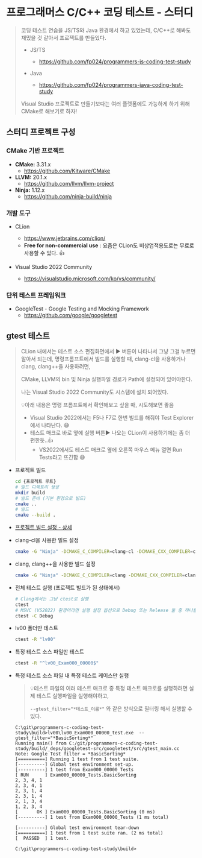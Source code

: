 # 프로그래머스 C/C++ 코딩 테스트 - 스터디

> 코딩 테스트 연습을 JS/TS와 Java 환경에서 하고 있었는데, C/C++로 해봐도 재밌을 것 같아서 프로젝트를 만들었다.
>
> * JS/TS
>   * https://github.com/fp024/programmers-js-coding-test-study
>
> * Java
>   * https://github.com/fp024/programmers-java-coding-test-study
>
>
> Visual Studio 프로젝트로 만들기보다는 여러 플렛폼에도 가능하게 하기 위해 CMake로 해보기로 하자!
>



## 스터디 프로젝트  구성

### CMake 기반 프로젝트

* **CMake:** 3.31.x
  * https://github.com/Kitware/CMake
* **LLVM:** 20.1.x
  * https://github.com/llvm/llvm-project
* **Ninja:** 1.12.x
  * https://github.com/ninja-build/ninja



### 개발 도구

* CLion
  * https://www.jetbrains.com/clion/
  * **Free for non-commercial use** : 요즘은 CLion도 비상업적용도로는 무료로 사용할 수 있다. 👍

* Visual Studio 2022 Community
  * https://visualstudio.microsoft.com/ko/vs/community/



### 단위 테스트 프레임워크

* GoogleTest - Google Testing and Mocking Framework
  * https://github.com/google/googletest





## gtest 테스트

> CLion 내에서는 테스트 소스 편집화면에서  ▶️ 버튼이 나타나서 그냥 그걸 누르면 알아서 되는데,
> 명령프롬프트에서 빌드를 실행할 때, clang-cl을 사용하거나 clang, clang++을 사용하려면, 
>
> CMake, LLVM의 bin 및 Ninja 실행파일 경로가 Path에 설정되어 있어야한다.
>
> 나는 Visual Studio 2022 Community도 시스템에 설치 되어있다.
>
> 
>
> 💡아래 내용은 명령 프롬프트에서 확인해보고 싶을 때, 시도해보면 좋음
>
> * Visual Studio 2022에서는 F5나 F7로 한번 빌드를 해줘야 Test Explorer에서 나타난다. 😅
> * 테스트 매크로 바로 옆에 실행 버튼▶️ 나오는 CLion이 사용하기에는 좀 더 편한듯..👍
>   * VS2022에서도 테스트 매크로 옆에 오른쪽 마우스 메뉴 열면 Run Tests라고 뜨긴함 😅

* 프로젝트 빌드

  ```sh
  cd {프로젝트 루트}
  # 빌드 디렉토리 생성
  mkdir build
  # 빌드 준비 (기본 환경으로 빌드)
  cmake .. 
  # 빌드
  cmake --build .
  ```
  
* [프로젝트 빌드 설정 - 상세](docs/프로젝트-빌드-설정.md)
  
* clang-cl을 사용한 빌드 설정
  
  ```sh
  cmake -G "Ninja" -DCMAKE_C_COMPILER=clang-cl -DCMAKE_CXX_COMPILER=clang-cl ..
  ```
  
* clang, clang++을 사용한 빌드 설정

  ```sh
  cmake -G "Ninja" -DCMAKE_C_COMPILER=clang -DCMAKE_CXX_COMPILER=clang++ ..
  ```

  

* 전체 테스트 실행 (프로젝트 빌드가 된 상태에서)

  ```sh
  # Clang에서는 그냥 ctest로 실행
  ctest
  # MSVC (VS2022) 환경이라면 실행 설정 옵션으로 Debug 또는 Release 둘 중 하나를 선택해야했다.
  ctest -C Debug
  ```

* lv00 폴더만 테스트

  ```sh
  ctest -R "lv00"
  ```

* 특정 테스트 소스 파일만 테스트

  ```sh
  ctest -R "^lv00_Exam000_00000$"
  ```


* 특정 테스트 소스 파일 내 특정 테스트 케이스만 실행
  > 💡테스트 파일의 여러 테스트 매크로 중 특정 테스트 매크로를 실행하려면 실제 테스트 실행파일을 실행해야하고,
  >
  > `--gtest_filter="*테스트_이름*"` 와 같은 방식으로 필터링 해서 실행할 수 있다.
  
  ```
  C:\git\programmers-c-coding-test-study\build>lv00\lv00_Exam000_00000_test.exe  --gtest_filter="*BasicSorting*"
  Running main() from C:/git/programmers-c-coding-test-study/build/_deps/googletest-src/googletest/src/gtest_main.cc
  Note: Google Test filter = *BasicSorting*
  [==========] Running 1 test from 1 test suite.
  [----------] Global test environment set-up.
  [----------] 1 test from Exam000_00000_Tests
  [ RUN      ] Exam000_00000_Tests.BasicSorting
  2, 3, 4, 1
  2, 3, 4, 1
  2, 3, 1, 4
  2, 3, 1, 4
  2, 1, 3, 4
  1, 2, 3, 4
  [       OK ] Exam000_00000_Tests.BasicSorting (0 ms)
  [----------] 1 test from Exam000_00000_Tests (1 ms total)
  
  [----------] Global test environment tear-down
  [==========] 1 test from 1 test suite ran. (2 ms total)
  [  PASSED  ] 1 test.
  
  C:\git\programmers-c-coding-test-study\build>
  ```
